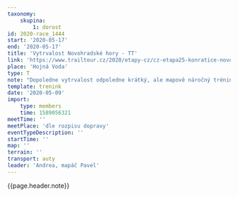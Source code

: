 ```yaml
---
taxonomy:
    skupina:
        1: dorost
id: 2020-race_1444
start: '2020-05-17'
end: '2020-05-17'
title: 'Vytrvalost Novohradské hory - TT'
link: 'https://www.trailtour.cz/2020/etapy-cz/cz-etapa25-konratice-novohradske-hory/'
place: 'Hojná Voda'
type: T
note: "Dopoledne vytrvalost odpoledne krátký, ale mapově náročný trénink v težkém kamenité terénu, kde se běželo MČR middle.\r\nOběd s sebou!\r\n[Odkaz na trať](http://www.trailtour.cz/2020/etapy-cz/cz-etapa25-konratice-novohradske-hory/)"
template: trenink
date: '2020-05-09'
import:
    type: members
    time: 1589056321
meetTime: ''
meetPlace: 'dle rozpisu dopravy'
eventTypeDescription: ''
startTime: ''
map: ''
terrain: ''
transport: auty
leader: 'Andrea, mapáč Pavel'
---
```

{{page.header.note}}
